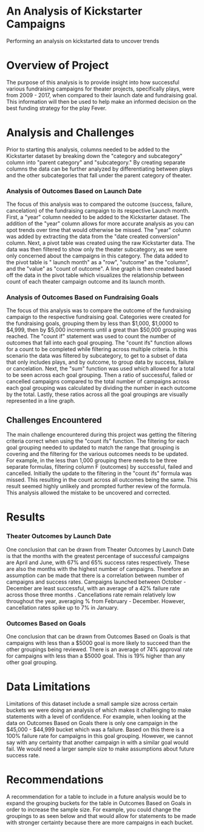 # An Analysis of Kickstarter Campaigns 
Performing an analysis on kickstarted data to uncover trends

# Overview of Project
The purpose of this analysis is to provide insight into how successful various fundraising campaigns for theater projects, specifically plays, were from 2009 - 2017, when compared to their launch date and fundraising goal. This information will then be used to help make an informed decision on the best funding strategy for the play Fever. 
 
# Analysis and Challenges
Prior to starting this analysis, columns needed to be added to the Kickstarter dataset by breaking down the "category and subcategory" column into "parent category" and "subcategory." By creating separate columns the data can be further analyzed by differentiating between plays and the other subcategories that fall under the parent category of theater. 
 
### Analysis of Outcomes Based on Launch Date
The focus of this analysis was to compared the outcome (success, failure, cancelation) of the fundraising campaign to its respective Launch month. First, a "year" column needed to be added to the Kickstarter dataset. The addition of the "year" column allows for more accurate analysis as you can spot trends over time that would otherwise be missed. The "year" column was added by extracting the data from the "date created conversion" column. Next, a pivot table was created using the raw Kickstarter data. The data was then filtered to show only the theater subcategory, as we were only concerned about the campaigns in this category. The data added to the pivot table is " launch month" as a "row", "outcome" as the "column", and the "value" as "count of outcome". A line graph is then created based off the data in the pivot table which visualizes the relationship between count of each theater campaign outcome and its launch month. 
 
### Analysis of Outcomes Based on Fundraising Goals
The focus of this analysis was to compare the outcome of the fundraising campaign to the respective fundraising goal. Categories were created for the fundraising goals, grouping them by less than $1,000, $1,0000 to $4,999, then by $5,000 increments until a great than $50,000 grouping was reached. The "count if" statement was used to count the number of outcomes that fall into each goal grouping. The "count ifs" function allows for a count to be completed while filtering across multiple criteria. In this scenario the data was filtered by subcategory, to get to a subset of data that only includes plays, and by outcome, to group data by success, failure or cancelation. Next, the "sum" function was used which allowed for a total to be seen across each goal grouping. Then a ratio of successful, failed or cancelled campaigns compared to the total number of campaigns across each goal grouping was calculated by dividing the number in each outcome by the total. Lastly, these ratios across all the goal groupings are visually represented in a line graph.  
 
## Challenges Encountered 
The main challenge encountered during this project was getting the filtering criteria correct when using the "count ifs" function. The filtering for each goal grouping needed to updated to match the range that grouping is covering and the filtering for the various outcomes needs to be updated. For example, in the less than 1,000 grouping there needs to be three separate formulas, filtering column F (outcomes) by successful, failed and cancelled. Initially the update to the filtering in the "count ifs" formula was missed. This resulting in the count across all outcomes being the same. This result seemed highly unlikely and prompted further review of the formula. This analysis allowed the mistake to be uncovered and corrected. 
 
# Results
### Theater Outcomes by Launch Date
One conclusion that can be drawn from Theater Outcomes by Launch Date is that the months with the greatest percentage of successful campaigns are April and June, with 67% and 65% success rates respectively. These are also the months with the highest number of campaigns. Therefore an assumption can be made that there is a correlation between number of campaigns and success rates. Campaigns launched between October - December are least successful, with an average of a 42% failure rate across those three months . Cancellations rate remain relatively low throughout the year, averaging % from February - December. However, cancellation rates spike up to 7% in January. 

### Outcomes Based on Goals
One conclusion that can be drawn from Outcomes Based on Goals is that campaigns with less than a $5000 goal is more likely to succeed than the other groupings being reviewed. There is an average of 74% approval rate for campaigns with less than a $5000 goal. This is 19% higher than any other goal grouping. 

# Data Limitations
Limitations of this dataset include a small sample size across certain buckets we were doing an analysis of which makes it challenging to make statements with a level of confidence. For example, when looking at the data on Outcomes Based on Goals there is only one campaign in the $45,000  - $44,999 bucket which was a failure. Based on this there is a 100% failure rate for campaigns in this goal grouping. However, we cannot say with any certainty that another campaign in with a similar goal would fail. We would need a larger sample size to make assumptions about future success rate. 

# Recommendations
A recommendation for a table to include in a future analysis would be to expand the grouping buckets for the table in Outcomes Based on Goals in order to increase the sample size. For example, you could change the groupings to as seen below and that would allow for statements to be made with stronger certainty because there are more campaigns in each bucket. 
